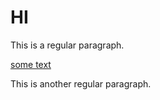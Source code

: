 # HI
This is a regular paragraph.

<script>alert('xss');</script>

[some text](javascript:alert('xss'))

This is another regular paragraph.
